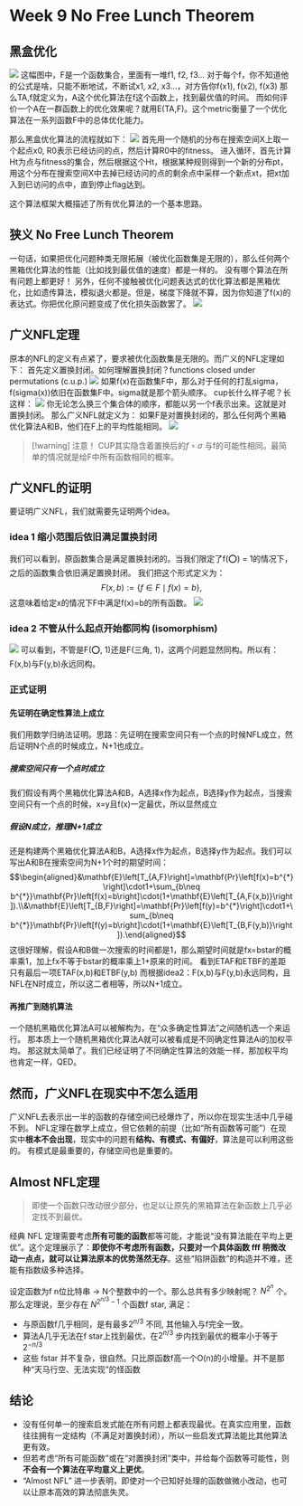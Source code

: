 # Week 9 No Free Lunch Theorem
## 黑盒优化
![](assets/Pasted%20image%2020250401193533.webp)
这幅图中，F是一个函数集合，里面有一堆f1, f2, f3...
对于每个f，你不知道他的公式是啥，只能不断地试，不断试x1, x2, x3...，对方告你f(x1), f(x2), f(x3)
那么TA,f就定义为，A这个优化算法在f这个函数上，找到最优值的时间。
而如何评价一个A在一群函数上的优化效果呢？就用E(TA,F)。这个metric衡量了一个优化算法在一系列函数F中的总体优化能力。

那么黑盒优化算法的流程就如下：
![](assets/Pasted%20image%2020250401194133.webp)
首先用一个随机的分布在搜索空间X上取一个起点x0, R0表示已经访问的点，然后计算R0中的fitness。
进入循环，首先计算Ht为点与fitness的集合，然后根据这个Ht，根据某种规则得到一个新的分布pt，用这个分布在搜索空间X中去掉已经访问的点的剩余点中采样一个新点xt，把xt加入到已访问的点中，直到停止flag达到。

这个算法框架大概描述了所有优化算法的一个基本思路。


## 狭义 No Free Lunch Theorem
一句话，如果把优化问题种类无限拓展（被优化函数集是无限的），那么任何两个黑箱优化算法的性能（比如找到最优值的速度）都是一样的。
没有哪个算法在所有问题上都更好！
另外，任何不接触被优化问题表达式的优化算法都是黑箱优化，比如遗传算法，模拟退火都是。但是，梯度下降就不算，因为你知道了f(x)的表达式。你把优化原问题变成了优化损失函数罢了。
![](assets/Pasted%20image%2020250401202237.webp)
## 广义NFL定理
原本的NFL的定义有点紧了，要求被优化函数集是无限的。而广义的NFL定理如下：
首先定义置换封闭。如何理解置换封闭？functions closed under permutations (c.u.p.)
![](assets/Pasted%20image%2020250401202838.webp)
如果f(x)在函数集F中，那么对于任何的打乱sigma，f(sigma(x))依旧在函数集F中。sigma就是那个箭头顺序。
cup长什么样子呢？长这样：
![](assets/Pasted%20image%2020250401203045.webp)
你无论怎么换三个集合体的顺序，都能以另一个f表示出来。这就是对置换封闭。
那么广义NFL就定义为：
如果F是对置换封闭的，那么任何两个黑箱优化算法A和B，他们在F上的平均性能相同。
![](assets/Pasted%20image%2020250401203223.webp)

> [!warning] 注意！
> CUP其实隐含着置换后的$f\circ\sigma$ 与f的可能性相同。最简单的情况就是给F中所有函数相同的概率。


## 广义NFL的证明
要证明广义NFL，我们就需要先证明两个idea。
### idea  1 缩小范围后依旧满足置换封闭
我们可以看到，原函数集合是满足置换封闭的。当我们限定了f(⭕️) = 1的情况下，之后的函数集合依旧满足置换封闭。
我们把这个形式定义为：
$$F(x,b):=\{f\in F\mid f(x)=b\},$$
这意味着给定x的情况下F中满足f(x)=b的所有函数。
![](assets/Pasted%20image%2020250401210116.webp)
### idea 2 不管从什么起点开始都同构 (isomorphism)
![](assets/Pasted%20image%2020250401210351.webp)
可以看到，不管是F(⭕️, 1)还是F(三角, 1)，这两个问题显然同构。所以有：
F(x,b)与F(y,b)永远同构。

### 正式证明
#### 先证明在确定性算法上成立
我们用数学归纳法证明。思路：先证明在搜索空间只有一个点的时候NFL成立，然后证明N个点的时候成立，N+1也成立。
##### 搜索空间只有一个点时成立
我们假设有两个黑箱优化算法A和B，A选择x作为起点，B选择y作为起点，当搜索空间只有一个点的时候，x=y且f(x)一定最优，所以显然成立

##### 假设N成立，推理N+1成立
还是构建两个黑箱优化算法A和B，A选择x作为起点，B选择y作为起点。我们可以写出A和B在搜索空间为N+1个时的期望时间：
$$\begin{aligned}&\mathbf{E}\left[T_{A,F}\right]=\mathbf{Pr}\left[f(x)=b^{*}\right]\cdot1+\sum_{b\neq b^{*}}\mathbf{Pr}\left[f(x)=b\right]\cdot(1+\mathbf{E}\left[T_{A,F(x,b)}\right]).\\&\mathbf{E}\left[T_{B,F}\right]=\mathbf{Pr}\left[f(y)=b^{*}\right]\cdot1+\sum_{b\neq b^{*}}\mathbf{Pr}\left[f(y)=b\right]\cdot(1+\mathbf{E}\left[T_{B,F(y,b)}\right]).\end{aligned}$$
这很好理解，假设A和B做一次搜索的时间都是1，那么期望时间就是fx=bstar的概率乘1，加上fx不等于bstar的概率乘上1+原来的时间。
看到ETAF和ETBF的差距只有最后一项ETAF(x,b)和ETBF(y,b)
而根据idea2：F(x,b)与F(y,b)永远同构，且NFL在N时成立，所以这二者相等，所以N+1成立。

#### 再推广到随机算法
一个随机黑箱优化算法A可以被解构为，在“众多确定性算法”之间随机选一个来运行。
那本质上一个随机黑箱优化算法A就可以被看成是不同确定性算法Ai的加权平均。
那这就太简单了。我们已经证明了不同确定性算法的效能一样，那加权平均也肯定一样，QED。

## 然而，广义NFL在现实中不怎么适用
广义NFL去表示出一半的函数的存储空间已经爆炸了，所以你在现实生活中几乎碰不到。
NFL定理在数学上成立，但它依赖的前提（比如“所有函数等可能”）在现实中**根本不会出现**，现实中的问题有**结构、有模式、有偏好**，算法是可以利用这些的。
有模式是最重要的，存储空间也是重要的。

## Almost NFL定理
> 即使一个函数只改动很少部分，也足以让原先的黑箱算法在新函数上几乎必定找不到最优。

经典 NFL 定理需要考虑**所有可能的函数**都等可能，才能说“没有算法能在平均上更优”。这个定理展示了：**即使你不考虑所有函数，只要对一个具体函数 fff 稍微改动一点点，就可以让算法原本的优势荡然无存**。这些“陷阱函数”的构造并不难，还能有指数级多种选择。

设定函数为f n位比特串 -> N个整数中的一个。那么总共有多少映射呢？ $N^{2^n}$ 个。
那么定理说，至少存在 $N^{2^{n/3} - 1}$ 个函数f star, 满足：
- 与原函数f几乎相同，是有最多$2^{n/3}$ 不同, 其他输入与f完全一致。
- 算法A几乎无法在f star上找到最优，在$2^{n/3}$ 步内找到最优的概率小于等于 $2^{-n/3}$
- 这些 fstar 并不复杂，很自然。只比原函数f高一个O(n)的小增量。并不是那种“天马行空、无法实现”的怪函数


## 结论
- 没有任何单一的搜索启发式能在所有问题上都表现最优。在真实应用里，函数往往拥有一定结构（不满足对置换封闭），所以一些启发式算法能比其他算法更有效。
- 但若考虑“所有可能函数”或在“对置换封闭”类中，并给每个函数等可能性，则**不会有一个算法在平均意义上更优**。
- “Almost NFL” 进一步表明，即使对一个已知好处理的函数做微小改动，也可以让原本高效的算法彻底失灵。